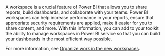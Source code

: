 A workspace is a crucial feature of Power BI that allows you to share reports, build dashboards, and collaborate with your teams. Power BI workspaces can help increase performance in your reports, ensure that appropriate security requirements are applied, make it easier for you to share content, and more. With this information, you can add to your toolkit the ability to manage workspaces in Power BI service so that you can build your dashboards in the most efficient way possible. 

For more information, see [Organize work in the new workspaces](/power-bi/collaborate-share/service-new-workspaces/?azure-portal=true).
